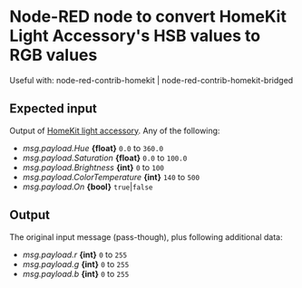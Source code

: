 # Node-RED node to convert HomeKit Light Accessory's HSB values to RGB values

Useful with: node-red-contrib-homekit | node-red-contrib-homekit-bridged

## Expected input

Output of [HomeKit light accessory](https://nrchkb.github.io/wiki/service/lightbulb/). Any of the following:

* *msg.payload.Hue* **{float}** `0.0` to `360.0`
* *msg.payload.Saturation* **{float}** `0.0` to `100.0`
* *msg.payload.Brightness* **{int}** `0` to `100`
* *msg.payload.ColorTemperature* **{int}** `140` to `500`
* *msg.payload.On* **{bool}** `true`|`false`

## Output

The original input message (pass-though), plus following additional data:

* *msg.payload.r* **{int}** `0` to `255`
* *msg.payload.g* **{int}** `0` to `255`
* *msg.payload.b* **{int}** `0` to `255`
